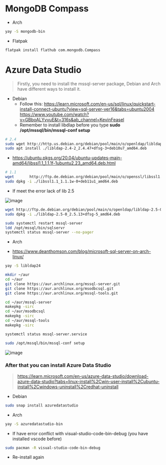 # MongoDB Compass

- Arch

```bash
yay -S mongodb-bin
```

- Flatpak

```bash
flatpak install flathub com.mongodb.Compass
```

# Azure Data Studio

> Firstly, you need to install the mssql-server package, Debian and Arch have different ways to install it.

- Debian
  - Follow this: https://learn.microsoft.com/en-us/sql/linux/quickstart-install-connect-ubuntu?view=sql-server-ver16&tabs=ubuntu2004
    https://www.youtube.com/watch?v=GBboALYvvuE&t=316s&ab_channel=KevinFeasel
  - Remember to install libdlap before you type **sudo /opt/mssql/bin/mssql-conf setup**

```bash
# 2.4
sudo wget http://http.us.debian.org/debian/pool/main/o/openldap/libldap-2.4-2_2.4.47+dfsg-3+deb10u7_amd64.deb
sudo apt install ./libldap-2.4-2_2.4.47+dfsg-3+deb10u7_amd64.deb
```

- https://ubuntu.pkgs.org/20.04/ubuntu-updates-main-amd64/libssl1.1_1.1.1f-1ubuntu2.23_amd64.deb.html

```bash
# 1.1
wget       http://ftp.de.debian.org/debian/pool/main/o/openssl/libssl1.1_1.1.1w-0+deb11u1_amd64.deb
sudo dpkg -i ./libssl1.1_1.1.1w-0+deb11u1_amd64.deb
```

- If meet the error lack of lib 2.5

![image](https://github.com/user-attachments/assets/259f901d-b57f-4f48-b539-e1dc0ae1885e)

```bash
wget http://ftp.de.debian.org/debian/pool/main/o/openldap/libldap-2.5-0_2.5.13+dfsg-5_amd64.deb
sudo dpkg -i ./libldap-2.5-0_2.5.13+dfsg-5_amd64.deb

sudo systemctl restart mssql-server
ldd /opt/mssql/bin/sqlservr
systemctl status mssql-server --no-pager
```

- Arch

- https://www.deanthomson.com/blog/microsoft-sql-server-on-arch-linux/

```bash
yay -S libldap24
```

```bash
mkdir ~/aur
cd ~/aur
git clone https://aur.archlinux.org/mssql-server.git
git clone https://aur.archlinux.org/msodbcsql.git
git clone https://aur.archlinux.org/mssql-tools.git
```

```zsh
cd ~/aur/mssql-server
makepkg -sirc
cd ~/aur/msodbcsql
makepkg -sirc
cd ~/aur/mssql-tools
makepkg -sirc
```

```zsh
systemctl status mssql-server.service
```

```zsh
sudo /opt/mssql/bin/mssql-conf setup
```

![image](https://github.com/lcaohoanq/Linux-Issues/assets/136492579/3c019844-8f2d-4dff-ae4f-a880e6e86aff)

### After that you can install Azure Data Studio

> https://learn.microsoft.com/en-us/azure-data-studio/download-azure-data-studio?tabs=linux-install%2Cwin-user-install%2Cubuntu-install%2Cwindows-uninstall%2Credhat-uninstall

- Debian

```bash
sudo snap install azuredatastudio
```

- Arch

```zsh
yay -S azuredatastudio-bin
```
- If have error conflict with visual-studio-code-bin-debug (you have installed vscode before)
```zsh
sudo pacman -R visual-studio-code-bin-debug
```
- Re-install again
